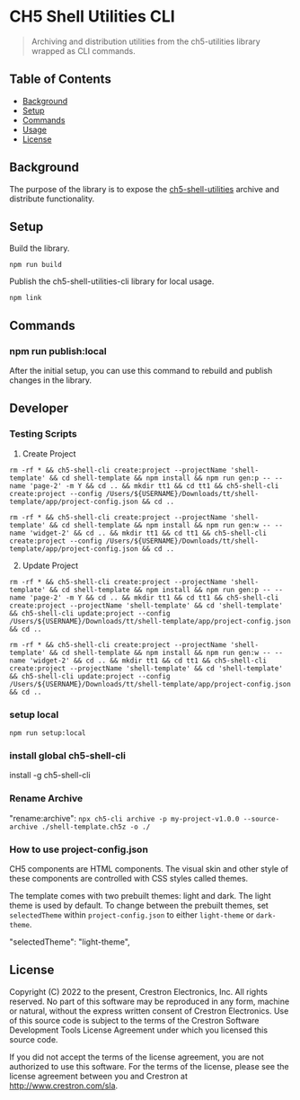 # CH5 Shell Utilities CLI

> Archiving and distribution utilities from the ch5-utilities library wrapped as CLI commands.

## Table of Contents

- [Background](#background)
- [Setup](#setup)
- [Commands](#commands)
- [Usage](#usage)
- [License](#license)

## Background

The purpose of the library is to expose the [ch5-shell-utilities](https://github.com/Crestron/CH5ShellUtilitiesCli) archive and distribute functionality.

## Setup

Build the library.
```
npm run build
```

Publish the ch5-shell-utilities-cli library for local usage.
```
npm link
```

## Commands

### npm run publish:local

After the initial setup, you can use this command to rebuild and publish changes in the library.

## Developer

### Testing Scripts

1. Create Project

`rm -rf * && ch5-shell-cli create:project --projectName 'shell-template' && cd shell-template && npm install && npm run gen:p -- --name 'page-2' -m Y && cd .. && mkdir tt1 && cd tt1 && ch5-shell-cli create:project --config /Users/${USERNAME}/Downloads/tt/shell-template/app/project-config.json && cd ..`

`rm -rf * && ch5-shell-cli create:project --projectName 'shell-template' && cd shell-template && npm install && npm run gen:w -- --name 'widget-2' && cd .. && mkdir tt1 && cd tt1 && ch5-shell-cli create:project --config /Users/${USERNAME}/Downloads/tt/shell-template/app/project-config.json && cd ..`

2. Update Project

`rm -rf * && ch5-shell-cli create:project --projectName 'shell-template' && cd shell-template && npm install && npm run gen:p -- --name 'page-2' -m Y && cd .. && mkdir tt1 && cd tt1 && ch5-shell-cli create:project --projectName 'shell-template' && cd 'shell-template' && ch5-shell-cli update:project --config /Users/${USERNAME}/Downloads/tt/shell-template/app/project-config.json && cd ..`

`rm -rf * && ch5-shell-cli create:project --projectName 'shell-template' && cd shell-template && npm install && npm run gen:w -- --name 'widget-2' && cd .. && mkdir tt1 && cd tt1 && ch5-shell-cli create:project --projectName 'shell-template' && cd 'shell-template' && ch5-shell-cli update:project --config /Users/${USERNAME}/Downloads/tt/shell-template/app/project-config.json && cd ..`

### setup local
`npm run setup:local`

### install global ch5-shell-cli
install -g ch5-shell-cli

### Rename Archive

"rename:archive": `npx ch5-cli archive -p my-project-v1.0.0 --source-archive ./shell-template.ch5z -o ./ `

### How to use project-config.json

CH5 components are HTML components. The visual skin and other style of these components are controlled with CSS styles called themes.

The template comes with two prebuilt themes: light and dark. The light theme is used by default. To change between the prebuilt themes, set `selectedTheme` within `project‑config.json` to either `light-theme` or `dark-theme`.

"selectedTheme": "light-theme",

## License

Copyright (C) 2022 to the present, Crestron Electronics, Inc.
All rights reserved.
No part of this software may be reproduced in any form, machine
or natural, without the express written consent of Crestron Electronics.
Use of this source code is subject to the terms of the Crestron Software 
Development Tools License Agreement under which you licensed this source code.

If you did not accept the terms of the license agreement,
you are not authorized to use this software. For the terms of the license,
please see the license agreement between you and Crestron at http://www.crestron.com/sla.
